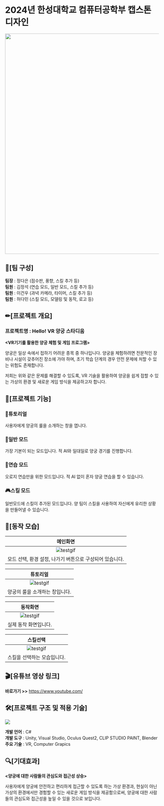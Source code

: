 # 2024년 한성대학교 컴퓨터공학부 캡스톤디자인
<img src="https://github.com/yingn02/capstone2024/assets/86876440/fac4a898-db5c-4129-bd09-880d28737a2e"  width="720px">

## 👥[팀 구성]

**팀장** : 정다은 (점수판, 풍향, 스킬 추가 등)<br>
**팀원** : 김정석 (연습 모드, 일반 모드, 스킬 추가 등)<br>
**팀원** : 이건우 (과녁 카메라, 타이머, 스킬 추가 등)<br>
**팀원** : 허다민 (스킬 모드, 모델링 및 동작, 로고 등)<br>

## ✏[프로젝트 개요]

### 프로젝트명 : Hello! VR 양궁 스타디움

**<VR기기를 활용한 양궁 체험 및 게임 프로그램>**

양궁은 일상 속에서 접하기 어려운 종목 중 하나입니다. 양궁을 체험하려면 전문적인 장비나 시설이 갖추어진 장소에 가야 하며, 초기 학습 단계의 경우 안전 문제에 처할 수 있는 위험도 존재합니다.<br>

저희는 위와 같은 문제를 해결할 수 있도록, VR 기술을 활용하여 양궁을 쉽게 접할 수 있는 가상의 환경 및 새로운 게임 방식을 제공하고자 합니다.<br>

## 📙[프로젝트 기능]

### 📃튜토리얼
사용자에게 양궁의 룰을 소개하는 창을 엽니다.

### 🏁일반 모드
가장 기본이 되는 모드입니다. 적 AI와 일대일로 양궁 경기를 진행합니다.

### 🎯연습 모드
오로지 연습만을 위한 모드입니다. 적 AI 없이 혼자 양궁 연습을 할 수 있습니다.

### 🎮스킬 모드
일반모드에 스킬이 추가된 모드입니다. 양 팀이 스킬을 사용하여 자신에게 유리한 상황을 만들어낼 수 있습니다.

## 🥽[동작 모습]

|                메인화면                |
|:-------------------------------------:|
|![testgif](https://github.com/yingn02/capstone2024/assets/86876440/dae2803b-94a4-4ddf-bc38-93dce7156edf)|
|모드 선택, 환경 설정, 나가기 버튼으로 구성되어 있습니다.|

|                튜토리얼                |
|:-------------------------------------:|
|![testgif](https://github.com/yingn02/capstone2024/assets/86876440/dae2803b-94a4-4ddf-bc38-93dce7156edf)|
|양궁의 룰을 소개하는 창입니다.|

|                동작화면                |
|:-------------------------------------:|
|![testgif](https://github.com/yingn02/capstone2024/assets/86876440/dae2803b-94a4-4ddf-bc38-93dce7156edf)|
|실제 동작 화면입니다.|

|                스킬선택                |
|:-------------------------------------:|
|![testgif](https://github.com/yingn02/capstone2024/assets/86876440/dae2803b-94a4-4ddf-bc38-93dce7156edf)|
|스킬을 선택하는 모습입니다.|

## 🎬[유튜브 영상 링크]
**바로가기 >>** <a href="https://www.youtube.com/">https://www.youtube.com/</a>

## 🛠[프로젝트 구조 및 적용 기술]

<img src="https://github.com/yingn02/capstone2024/assets/86876440/bd94436f-74f0-49fc-aeae-49e50d1a8b19">

**개발 언어** : C#<br>
**개발 도구** : Unity, Visual Studio, Oculus Quest2, CLIP STUDIO PAINT, Blender<br>
**주요 기술** : VR, Computer Grapics<br>

## 🔍[기대효과]

**<양궁에 대한 사람들의 관심도와 접근성 상승>**

사용자에게 양궁에 안전하고 편리하게 접근할 수 있도록 하는 가상 환경과, 현실이 아닌 가상의 환경에서만 경험할 수 있는 새로운 게임 방식을 제공함으로써, 양궁에 대한 사람들의 관심도와 접근성을 높일 수 있을 것으로 보입니다.